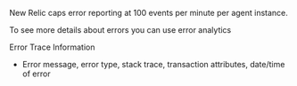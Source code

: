 New Relic caps error reporting at 100 events per minute per agent instance.

To see more details about errors you can use error analytics

Error Trace Information 
- Error message, error type, stack trace, transaction attributes, date/time of error